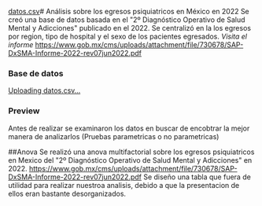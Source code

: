 [datos.csv](https://github.com/user-attachments/files/20165809/datos.csv)# Análisis sobre los egresos psiquiatricos en México en 2022
Se creó una base de datos basada en el "2º Diagnóstico Operativo de Salud Mental y Adicciones" publicado en el 2022. Se centralizó en la los egresos por region, tipo de hospital y el sexo de los pacientes egresados.
_Visita el informe_ https://www.gob.mx/cms/uploads/attachment/file/730678/SAP-DxSMA-Informe-2022-rev07jun2022.pdf
### Base de datos
[Uploading datos.csv…]()

### Preview
Antes de realizar se examinaron los datos en buscar de encobtrar la mejor manera de analizarlos (Pruebas parametricas o no parametricas)

##Anova
Se realizó una anova multifactorial sobre los egresos psiquiatricos en Mexico del "2º Diagnóstico Operativo de Salud Mental y Adicciones" en 2022.
https://www.gob.mx/cms/uploads/attachment/file/730678/SAP-DxSMA-Informe-2022-rev07jun2022.pdf
Se diseño una tabla que fuera de utilidad para realizar nuestroa analisis, debido a que la presentacion de ellos eran bastante desorganizados.

